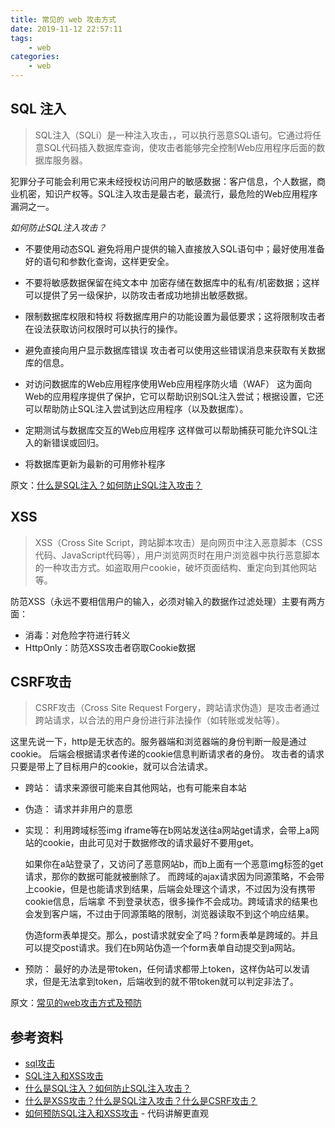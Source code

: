 ```yaml
---
title: 常见的 web 攻击方式
date: 2019-11-12 22:57:11
tags:
	- web
categories:
	- web
---
```


## SQL 注入

> SQL注入（SQLi）是一种注入攻击，，可以执行恶意SQL语句。它通过将任意SQL代码插入数据库查询，使攻击者能够完全控制Web应用程序后面的数据库服务器。

<!--more-->

犯罪分子可能会利用它来未经授权访问用户的敏感数据：客户信息，个人数据，商业机密，知识产权等。SQL注入攻击是最古老，最流行，最危险的Web应用程序漏洞之一。

*如何防止SQL注入攻击？*

* 不要使用动态SQL
避免将用户提供的输入直接放入SQL语句中；最好使用准备好的语句和参数化查询，这样更安全。

* 不要将敏感数据保留在纯文本中
加密存储在数据库中的私有/机密数据；这样可以提供了另一级保护，以防攻击者成功地排出敏感数据。

* 限制数据库权限和特权
将数据库用户的功能设置为最低要求；这将限制攻击者在设法获取访问权限时可以执行的操作。

* 避免直接向用户显示数据库错误
攻击者可以使用这些错误消息来获取有关数据库的信息。

* 对访问数据库的Web应用程序使用Web应用程序防火墙（WAF）
这为面向Web的应用程序提供了保护，它可以帮助识别SQL注入尝试；根据设置，它还可以帮助防止SQL注入尝试到达应用程序（以及数据库）。

* 定期测试与数据库交互的Web应用程序
这样做可以帮助捕获可能允许SQL注入的新错误或回归。

* 将数据库更新为最新的可用修补程序

原文：[什么是SQL注入？如何防止SQL注入攻击？](https://www.php.cn/mysql-tutorials-416424.html)

## XSS

> XSS（Cross Site Script，跨站脚本攻击）是向网页中注入恶意脚本（CSS代码、JavaScript代码等），用户浏览网页时在用户浏览器中执行恶意脚本的一种攻击方式。如盗取用户cookie，破坏页面结构、重定向到其他网站等。

防范XSS（永远不要相信用户的输入，必须对输入的数据作过滤处理）主要有两方面：

* 消毒：对危险字符进行转义
* HttpOnly：防范XSS攻击者窃取Cookie数据

## CSRF攻击

> CSRF攻击（Cross Site Request Forgery，跨站请求伪造）是攻击者通过跨站请求，以合法的用户身份进行非法操作（如转账或发帖等）。

这里先说一下，http是无状态的。服务器端和浏览器端的身份判断一般是通过cookie。 后端会根据请求者传递的cookie信息判断请求者的身份。 攻击者的请求只要是带上了目标用户的cookie，就可以合法请求。

* 跨站：
请求来源很可能来自其他网站，也有可能来自本站

* 伪造：
请求并非用户的意愿

* 实现：
利用跨域标签img iframe等在b网站发送往a网站get请求，会带上a网站的cookie，由此可见对于数据修改的请求最好不要用get。

  如果你在a站登录了，又访问了恶意网站b，而b上面有一个恶意img标签的get请求，那你的数据可能就被删除了。 而跨域的ajax请求因为同源策略，不会带上cookie，但是也能请求到结果，后端会处理这个请求，不过因为没有携带cookie信息，后端拿 不到登录状态，很多操作不会成功。跨域请求的结果也会发到客户端，不过由于同源策略的限制，浏览器读取不到这个响应结果。
  
  伪造form表单提交。那么，post请求就安全了吗？form表单是跨域的。并且可以提交post请求。我们在b网站伪造一个form表单自动提交到a网站。

* 预防：
最好的办法是带token，任何请求都带上token，这样伪站可以发请求，但是无法拿到token，后端收到的就不带token就可以判定非法了。

原文：[常见的web攻击方式及预防](https://blog.csdn.net/liusaint1992/article/details/80865350)

## 参考资料
* [sql攻击](https://cloud.tencent.com/developer/information/sql%E6%94%BB%E5%87%BB)
* [SQL注入和XSS攻击](https://cloud.tencent.com/developer/article/1455178)
* [什么是SQL注入？如何防止SQL注入攻击？](https://www.php.cn/mysql-tutorials-416424.html)
* [什么是XSS攻击？什么是SQL注入攻击？什么是CSRF攻击？](https://cloud.tencent.com/developer/article/1198977)
* [如何预防SQL注入和XSS攻击](https://blog.csdn.net/qq_41033290/article/details/91381962) - 代码讲解更直观
  